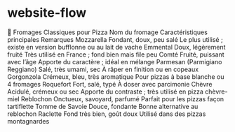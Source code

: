 # website-flow

🧀 Fromages Classiques pour Pizza
Nom du fromage	Caractéristiques principales	Remarques
Mozzarella	Fondant, doux, peu salé	Le plus utilisé ; existe en version bufflonne ou au lait de vache
Emmental	Doux, légèrement fruité	Très utilisé en France ; fond bien mais file peu
Comté	Fruité, puissant avec l’âge	Apporte du caractère ; idéal en mélange
Parmesan (Parmigiano Reggiano)	Salé, très umami, sec	À râper en finition ou en copeaux
Gorgonzola	Crémeux, bleu, très aromatique	Pour pizzas à base blanche ou 4 fromages
Roquefort	Fort, salé, typé	À doser avec parcimonie
Chèvre	Acidulé, crémeux ou sec	Apporte du contraste ; très utilisé en pizza chèvre-miel
Reblochon	Onctueux, savoyard, parfumé	Parfait pour les pizzas façon tartiflette
Tomme de Savoie	Douce, fondante	Bonne alternative au reblochon
Raclette	Fond très bien, goût doux	Utilisé dans des pizzas montagnardes